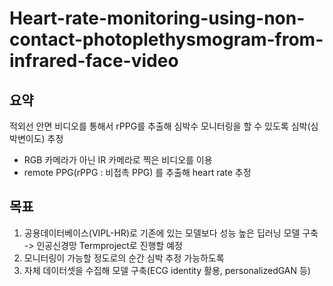 # Heart-rate-monitoring-using-non-contact-photoplethysmogram-from-infrared-face-video

## 요약
적외선 안면 비디오를 통해서 rPPG를 추출해 심박수 모니터링을 할 수 있도록 심박(심박변이도) 추정 <br/>


- RGB 카메라가 아닌 IR 카메라로 찍은 비디오를 이용
- remote PPG(rPPG : 비접촉 PPG) 를 추출해 heart rate 추정

## 목표
1. 공용데이터베이스(VIPL-HR)로 기존에 있는 모델보다 성능 높은 딥러닝 모델 구축 -> 인공신경망 Termproject로 진행할 예정
2. 모니터링이 가능할 정도로의 순간 심박 추정 가능하도록
3. 자체 데이터셋을 수집해 모델 구축(ECG identity 활용, personalizedGAN 등)
